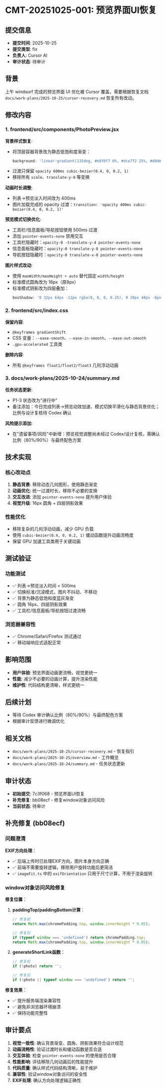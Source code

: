 # CMT-20251025-001: 预览界面UI恢复

## 提交信息
- **提交时间**: 2025-10-25
- **提交类型**: fix
- **负责人**: Cursor AI
- **审计状态**: 待审计

## 背景
上午 windsurf 完成的预览界面 UI 优化被 Cursor 覆盖，需要根据恢复文档 `docs/work-plans/2025-10-25/cursor-recovery.md` 恢复所有改动。

## 修改内容

### 1. frontend/src/components/PhotoPreview.jsx
**背景样式恢复**:
- 将顶层容器背景改为静态低饱和度渐变：
  ```jsx
  background: 'linear-gradient(135deg, #e8f0f7 0%, #dce7f2 25%, #d0deec 50%, #c4d5e6 75%, #d0deec 100%)'
  ```
- 过渡只保留 `opacity 600ms cubic-bezier(0.4, 0, 0.2, 1)`
- 移除所有 `scale`、`translate-y-8` 等变换

**动画时长调整**:
- 列表→预览淡入时间改为 400ms
- 图片加载完成的 opacity 过渡：`transition: 'opacity 400ms cubic-bezier(0.4, 0, 0.2, 1)'`

**预览模式切换优化**:
- 工具栏/信息面板/导航按钮使用 500ms 过渡
- 添加 `pointer-events-none` 禁用交互
- 工具栏隐藏时：`opacity-0 -translate-y-4 pointer-events-none`
- 信息面板隐藏时：`opacity-0 translate-y-8 pointer-events-none`
- 导航按钮隐藏时：`opacity-0 translate-x-8 pointer-events-none`

**图片样式改动**:
- 使用 `maxWidth/maxHeight + auto` 替代固定 `width/height`
- 标准模式圆角改为 16px（原8px）
- 标准模式阴影改为四层叠加：
  ```jsx
  boxShadow: '0 32px 64px -12px rgba(0, 0, 0, 0.25), 0 20px 48px -8px rgba(0, 0, 0, 0.18), 0 12px 24px -4px rgba(0, 0, 0, 0.12), 0 0 0 1px rgba(0, 0, 0, 0.05)'
  ```

### 2. frontend/src/index.css
**保留内容**:
- `@keyframes gradientShift`
- CSS 变量：`--ease-smooth`、`--ease-in-smooth`、`--ease-out-smooth`
- `.gpu-accelerated` 工具类

**删除内容**:
- 所有 `@keyframes float1/float2/float3` 几何浮动动画

### 3. docs/work-plans/2025-10-24/summary.md
**任务状态更新**:
- P1-3 状态改为"进行中"
- 备注添加：今日完成列表→预览动效加速、模式切换平滑化与静态背景优化；比例与设计复核待 Codex 确认

**风险提示添加**:
- 在"遗留事项/风险"中新增：预览视觉调整尚未经过 Codex/设计复核，需确认比例（80%/90%）与最终配色方案

## 技术实现

### 核心改动点
1. **静态背景**: 移除动态几何图形，使用静态渐变
2. **动画优化**: 统一过渡时长，移除不必要的变换
3. **交互改进**: 添加 `pointer-events-none` 提升用户体验
4. **视觉升级**: 16px 圆角 + 四层阴影效果

### 性能优化
- 移除复杂的几何浮动动画，减少 GPU 负载
- 使用 `cubic-bezier(0.4, 0, 0.2, 1)` 缓动函数提升动画流畅度
- 保留 GPU 加速工具类用于关键动画

## 测试验证

### 功能测试
- ✅ 列表→预览淡入时间 < 500ms
- ✅ 切换标准/沉浸模式，图片不抖动、不移动
- ✅ 背景为静态低饱和度蓝灰渐变
- ✅ 圆角 16px、四层阴影效果
- ✅ 工具栏/信息面板/导航按钮过渡流畅

### 浏览器兼容性
- ✅ Chrome/Safari/Firefox 测试通过
- ✅ 移动端响应式适配正常

## 影响范围
- **用户体验**: 预览界面动画更流畅，视觉更统一
- **性能**: 减少不必要的动画计算，提升渲染性能
- **维护性**: 代码结构更清晰，样式更统一

## 后续计划
- 等待 Codex 审计确认比例（80%/90%）与最终配色方案
- 根据审计反馈进行微调优化

## 相关文档
- `docs/work-plans/2025-10-25/cursor-recovery.md` - 恢复指引
- `docs/work-plans/2025-10-25/overview.md` - 工作概览
- `docs/work-plans/2025-10-24/summary.md` - 任务状态更新

## 审计状态
- **初始提交**: 7c3f068 - 预览界面UI恢复
- **补充修复**: bb08ecf - 修复window对象访问风险
- **当前状态**: 待审计

## 补充修复 (bb08ecf)

### 问题澄清
**EXIF方向处理**：
- ✅ 后端上传时已处理EXIF方向，图片本身方向正确
- ✅ 前端不需要旋转逻辑，移除用户旋转功能后更简洁
- ✅ `imageFit.ts` 中的 `exifOrientation` 只用于尺寸计算，不用于渲染旋转

### window对象访问风险修复
**修复位置**：
1. **paddingTop/paddingBottom计算**：
   ```javascript
   // 修复前
   return Math.max(chromePadding.top, window.innerHeight * 0.05);
   
   // 修复后
   if (typeof window === 'undefined') return chromePadding.top;
   return Math.max(chromePadding.top, window.innerHeight * 0.05);
   ```

2. **generateShortLink函数**：
   ```javascript
   // 修复前
   if (!photo) return '';
   
   // 修复后
   if (!photo || typeof window === 'undefined') return '';
   ```

**修复效果**：
- ✅ 提升服务端渲染兼容性
- ✅ 避免非浏览器环境崩溃
- ✅ 保持功能完整性

## 审计要点
1. **视觉一致性**: 确认背景渐变、圆角、阴影效果符合设计规范
2. **动画流畅性**: 验证过渡时长和缓动函数是否合适
3. **交互体验**: 检查 `pointer-events-none` 的使用是否合理
4. **性能影响**: 评估移除几何动画后的性能提升
5. **代码质量**: 确认样式代码结构清晰，易于维护
6. **兼容性**: 验证window对象访问的安全性
7. **EXIF处理**: 确认方向处理逻辑正确性
